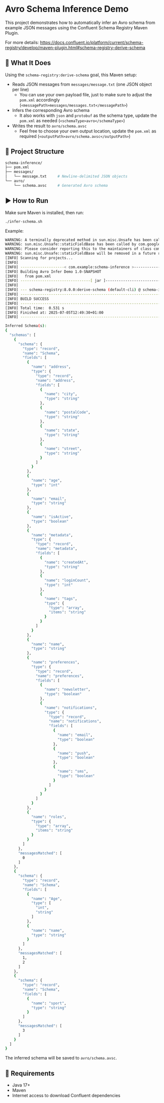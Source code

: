 # Avro Schema Inference Demo
This project demonstrates how to automatically infer an Avro schema from example JSON messages using the Confluent Schema Registry Maven Plugin.

For more details: https://docs.confluent.io/platform/current/schema-registry/develop/maven-plugin.html#schema-registry-derive-schema

## 🔧 What It Does
Using the `schema-registry:derive-schema` goal, this Maven setup:
 - Reads JSON messages from `messages/message.txt` (one JSON object per line)
   - You can use your own payload file, just to make sure to adjust the `pom.xml` accordingly (`<messagePath>messages/messages.txt</messagePath>`)
 - Infers the corresponding Avro schema
   - It also works with `json` and `protobuf` as the schema type, update the `pom.xml` as needed (`<schemaType>avro</schemaType>`)
 - Writes the result to `avro/schema.avsc`
   - Feel free to choose your own output location, update the `pom.xml` as required (`<outputPath>avro/schema.avsc</outputPath>`)

## 📁 Project Structure
```sh
schema-inference/
├── pom.xml
├── messages/
│   └── message.txt     # Newline-delimited JSON objects
└── avro/
    └── schema.avsc     # Generated Avro schema
```

## ▶️ How to Run
Make sure Maven is installed, then run:
```sh
./infer-schema.sh
```

Example:
```sh
WARNING: A terminally deprecated method in sun.misc.Unsafe has been called
WARNING: sun.misc.Unsafe::staticFieldBase has been called by com.google.inject.internal.aop.HiddenClassDefiner (file:/opt/homebrew/Cellar/maven/3.9.10/libexec/lib/guice-5.1.0-classes.jar)
WARNING: Please consider reporting this to the maintainers of class com.google.inject.internal.aop.HiddenClassDefiner
WARNING: sun.misc.Unsafe::staticFieldBase will be removed in a future release
[INFO] Scanning for projects...
[INFO] 
[INFO] --------------------< com.example:schema-inference >--------------------
[INFO] Building Avro Infer Demo 1.0-SNAPSHOT
[INFO]   from pom.xml
[INFO] --------------------------------[ jar ]---------------------------------
[INFO] 
[INFO] --- schema-registry:8.0.0:derive-schema (default-cli) @ schema-inference ---
[INFO] ------------------------------------------------------------------------
[INFO] BUILD SUCCESS
[INFO] ------------------------------------------------------------------------
[INFO] Total time:  0.531 s
[INFO] Finished at: 2025-07-05T12:49:30+01:00
[INFO] ------------------------------------------------------------------------

Inferred Schema(s):
{
  "schemas": [
    {
      "schema": {
        "type": "record",
        "name": "Schema",
        "fields": [
          {
            "name": "address",
            "type": {
              "type": "record",
              "name": "address",
              "fields": [
                {
                  "name": "city",
                  "type": "string"
                },
                {
                  "name": "postalCode",
                  "type": "string"
                },
                {
                  "name": "state",
                  "type": "string"
                },
                {
                  "name": "street",
                  "type": "string"
                }
              ]
            }
          },
          {
            "name": "age",
            "type": "int"
          },
          {
            "name": "email",
            "type": "string"
          },
          {
            "name": "isActive",
            "type": "boolean"
          },
          {
            "name": "metadata",
            "type": {
              "type": "record",
              "name": "metadata",
              "fields": [
                {
                  "name": "createdAt",
                  "type": "string"
                },
                {
                  "name": "loginCount",
                  "type": "int"
                },
                {
                  "name": "tags",
                  "type": {
                    "type": "array",
                    "items": "string"
                  }
                }
              ]
            }
          },
          {
            "name": "name",
            "type": "string"
          },
          {
            "name": "preferences",
            "type": {
              "type": "record",
              "name": "preferences",
              "fields": [
                {
                  "name": "newsletter",
                  "type": "boolean"
                },
                {
                  "name": "notifications",
                  "type": {
                    "type": "record",
                    "name": "notifications",
                    "fields": [
                      {
                        "name": "email",
                        "type": "boolean"
                      },
                      {
                        "name": "push",
                        "type": "boolean"
                      },
                      {
                        "name": "sms",
                        "type": "boolean"
                      }
                    ]
                  }
                }
              ]
            }
          },
          {
            "name": "roles",
            "type": {
              "type": "array",
              "items": "string"
            }
          }
        ]
      },
      "messagesMatched": [
        0
      ]
    },
    {
      "schema": {
        "type": "record",
        "name": "Schema",
        "fields": [
          {
            "name": "Age",
            "type": [
              "int",
              "string"
            ]
          },
          {
            "name": "name",
            "type": "string"
          }
        ]
      },
      "messagesMatched": [
        1,
        2
      ]
    },
    {
      "schema": {
        "type": "record",
        "name": "Schema",
        "fields": [
          {
            "name": "sport",
            "type": "string"
          }
        ]
      },
      "messagesMatched": [
        3
      ]
    }
  ]
}
```

The inferred schema will be saved to `avro/schema.avsc`.

## 🔗 Requirements
 - Java 17+
 - Maven
 - Internet access to download Confluent dependencies
